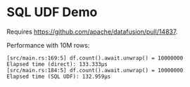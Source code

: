 # SQL UDF Demo

Requires https://github.com/apache/datafusion/pull/14837.

Performance with 10M rows:

```
[src/main.rs:169:5] df.count().await.unwrap() = 10000000
Elapsed time (direct): 133.333µs
[src/main.rs:184:5] df.count().await.unwrap() = 10000000
Elapsed time (SQL UDF): 132.959µs
```
